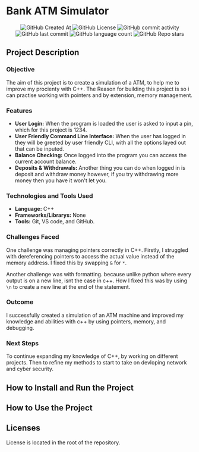 # Bank ATM Simulator

<div align="center">
    <img alt="GitHub Created At" src="https://img.shields.io/github/created-at/KieranPritchard/:repo">
    <img alt="GitHub License" src="https://img.shields.io/github/license/KieranPritchard/:repo">
    <img alt="GitHub commit activity" src="https://img.shields.io/github/commit-activity/t/KieranPritchard/:repo">
    <img alt="GitHub last commit" src="https://img.shields.io/github/last-commit/KieranPritchard/:repo">
    <img alt="GitHub language count" src="https://img.shields.io/github/languages/count/KieranPritchard/:repo">
    <img alt="GitHub Repo stars" src="https://img.shields.io/github/stars/KieranPritchard/:repo">
</div>

## Project Description

### Objective

The aim of this project is to create a simulation of a ATM, to help me to improve my procienty with C++. The Reason for building this project is so i can practise working with pointers and by extension, memory management.

### Features

* **User Login:** When the program is loaded the user is asked to input a pin, which for this project is 1234.
* **User Friendly Command Line Interface:** When the user has logged in they will be greeted by user friendly CLI, with all the options layed out that can be inputed.
* **Balance Checking:** Once logged into the program you can access the current account balance.
* **Deposits & Withdrawals:** Another thing you can do when logged in is deposit and withdraw money however, if you try withdrawing more money then you have it won't let you.

### Technologies and Tools Used

* **Language:** C++
* **Frameworks/Librarys:** None
* **Tools:** Git, VS code, and GitHub.

### Challenges Faced

One challenge was managing pointers correctly in C++. Firstly, I struggled with dereferencing pointers to access the actual value instead of the memory address. I fixed this by swapping `&` for `*`.

Another challenge was with formatting. because unlike python where every output is on a new line, isnt the case in c++. How I fixed this was by using `\n` to create a new line at the end of the statement.

### Outcome

I successfully created a simulation of an ATM machine and improved my knowledge and abilities with c++ by using pointers, memory, and debugging.

### Next Steps

To continue expanding my knowledge of C++, by working on different projects. Then to refine my methods to start to take on devloping network and cyber security.

## How to Install and Run the Project

## How to Use the Project

## Licenses

License is located in the root of the repository.
